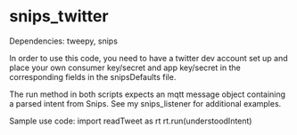 # snips_twitter
Dependencies: tweepy, snips

In order to use this code, you need to have a twitter dev account set up and place your own consumer key/secret and app key/secret in the corresponding fields in the snipsDefaults file.

The run method in both scripts expects an mqtt message object containing a parsed intent from Snips.  See my snips_listener for additional examples.

Sample use code:
import readTweet as rt
rt.run(understoodIntent)
